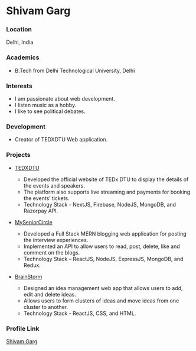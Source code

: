 # Shivam Garg

### Location

Delhi, India

### Academics

- B.Tech from Delhi Technological University, Delhi

### Interests

- I am passionate about web development.
- I listen music as a hobby.
- I like to see political debates.

### Development

- Creator of TEDXDTU Web application.

### Projects

- [TEDXDTU](https://github.com/TEDxDTU/Web)
  - Developed the official website of TEDx DTU to display the details of the events and speakers.
  - The platform also supports live streaming and payments for booking the events’ tickets.
  - Technology Stack - NextJS, Firebase, NodeJS, MongoDB, and Razorpay API.

- [MySeniorCircle](https://github.com/Shivam311201/MySeniorCircle)
   - Developed a Full Stack MERN blogging web application for posting the interview experiences.
   - Implemented an API to allow users to read, post, delete, like and comment on the blogs.
   - Technology Stack – ReactJS, NodeJS, ExpressJS, MongoDB, and Redux.

- [BrainStorm](https://github.com/Shivam311201/BrainStorm)
  - Designed an idea management web app that allows users to add, edit and delete ideas.
  - Allows users to form clusters of ideas and move ideas from one cluster to another.
  - Technology Stack - ReactJS, CSS, and HTML.

### Profile Link

[Shivam Garg](https://github.com/Shivam311201)
